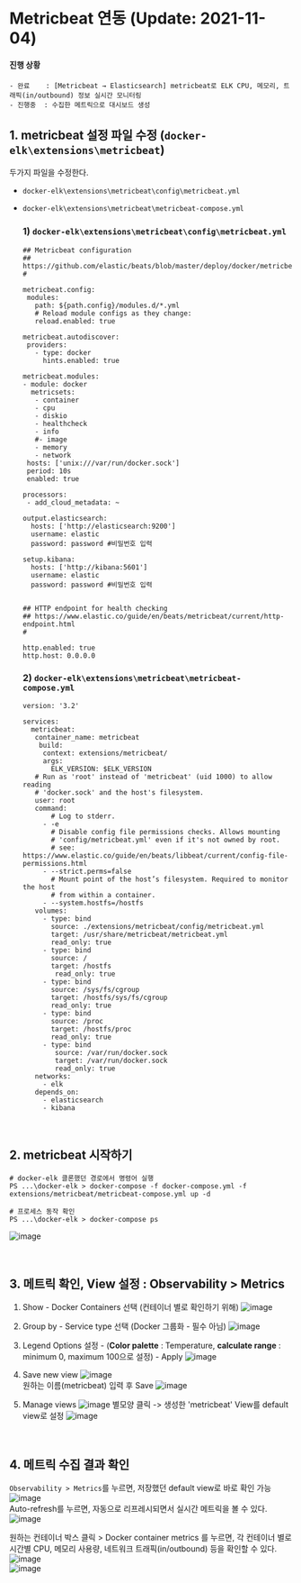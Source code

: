 # Metricbeat 연동 (Update: 2021-11-04)
#### 진행 상황
```
- 완료    : [Metricbeat → Elasticsearch] metricbeat로 ELK CPU, 메모리, 트래픽(in/outbound) 정보 실시간 모니터링
- 진행중  : 수집한 메트릭으로 대시보드 생성
```

## 1. metricbeat 설정 파일 수정 (`docker-elk\extensions\metricbeat`)
두가지 파일을 수정한다.
- `docker-elk\extensions\metricbeat\config\metricbeat.yml`
- `docker-elk\extensions\metricbeat\metricbeat-compose.yml`   
  
  ### 1) `docker-elk\extensions\metricbeat\config\metricbeat.yml`
  ```
  ## Metricbeat configuration
  ## https://github.com/elastic/beats/blob/master/deploy/docker/metricbeat.docker.yml
  #

  metricbeat.config:
   modules:
     path: ${path.config}/modules.d/*.yml
     # Reload module configs as they change:
     reload.enabled: true
  
  metricbeat.autodiscover:
   providers:
     - type: docker
       hints.enabled: true
  
  metricbeat.modules:
  - module: docker
    metricsets:
     - container
     - cpu
     - diskio
     - healthcheck
     - info
     #- image
     - memory
     - network
   hosts: ['unix:///var/run/docker.sock']
   period: 10s
   enabled: true
  
  processors:
   - add_cloud_metadata: ~
  
  output.elasticsearch:
    hosts: ['http://elasticsearch:9200']
    username: elastic
    password: password #비밀번호 입력
  
  setup.kibana:
    hosts: ['http://kibana:5601']
    username: elastic
    password: password #비밀번호 입력
  
  
  ## HTTP endpoint for health checking
  ## https://www.elastic.co/guide/en/beats/metricbeat/current/http-endpoint.html
  #
  
  http.enabled: true
  http.host: 0.0.0.0
  
  ```

  ### 2) `docker-elk\extensions\metricbeat\metricbeat-compose.yml`
  ```
  version: '3.2'

  services:
    metricbeat:
     container_name: metricbeat
      build:
       context: extensions/metricbeat/
       args:
         ELK_VERSION: $ELK_VERSION
     # Run as 'root' instead of 'metricbeat' (uid 1000) to allow reading
     # 'docker.sock' and the host's filesystem.
     user: root
     command:
         # Log to stderr.
       - -e
         # Disable config file permissions checks. Allows mounting
         # 'config/metricbeat.yml' even if it's not owned by root.
         # see: https://www.elastic.co/guide/en/beats/libbeat/current/config-file-permissions.html
       - --strict.perms=false
         # Mount point of the host’s filesystem. Required to monitor the host
         # from within a container.
       - --system.hostfs=/hostfs
     volumes:
       - type: bind
         source: ./extensions/metricbeat/config/metricbeat.yml
         target: /usr/share/metricbeat/metricbeat.yml
         read_only: true
       - type: bind
         source: /
         target: /hostfs
          read_only: true
       - type: bind
         source: /sys/fs/cgroup
         target: /hostfs/sys/fs/cgroup
         read_only: true
       - type: bind
         source: /proc
         target: /hostfs/proc
         read_only: true
       - type: bind
          source: /var/run/docker.sock
          target: /var/run/docker.sock
          read_only: true
     networks:
       - elk
     depends_on:
       - elasticsearch
       - kibana
  ```

<br>  

## 2. metricbeat 시작하기
  ```
  # docker-elk 클론했던 경로에서 명령어 실행
  PS ...\docker-elk > docker-compose -f docker-compose.yml -f extensions/metricbeat/metricbeat-compose.yml up -d
  
  # 프로세스 동작 확인
  PS ...\docker-elk > docker-compose ps
  ```
  ![image](https://user-images.githubusercontent.com/90135804/140255909-b68ebabf-f4a9-494d-9b26-e1f20f836b3a.png)

<br>  

## 3. 메트릭 확인, View 설정 : Observability > Metrics
1. Show - Docker Containers 선택 (컨테이너 별로 확인하기 위해)
![image](https://user-images.githubusercontent.com/90135804/140251818-482f758f-62c5-464b-9cd9-50e73a2b2514.png)  

2. Group by - Service type 선택 (Docker 그룹화 - 필수 아님)
![image](https://user-images.githubusercontent.com/90135804/140252025-81a40d8a-fe36-4325-a78b-45e380b6b232.png)  

3. Legend Options 설정 - (**Color palette** : Temperature, **calculate range** : minimum 0, maximum 100으로 설정) - Apply
![image](https://user-images.githubusercontent.com/90135804/140258108-2628b19b-2735-4a1c-8f79-3132c5e72e3f.png)

4. Save new view
![image](https://user-images.githubusercontent.com/90135804/140252356-a95a210d-08d2-4a66-ada1-2c84739bfb3e.png)  
  원하는 이름(metricbeat) 입력 후 Save
    ![image](https://user-images.githubusercontent.com/90135804/140252488-3170816d-5265-434a-8e49-63fd60fb6714.png)  

5. Manage views
![image](https://user-images.githubusercontent.com/90135804/140252692-678cc338-0af8-4780-b8b3-38d5b69ce463.png)
  별모양 클릭 -> 생성한 'metricbeat' View를 default view로 설정
    ![image](https://user-images.githubusercontent.com/90135804/140252830-68bdf98c-b600-451c-827c-601e176e99f2.png)

<br>  

## 4. 메트릭 수집 결과 확인
`Observability > Metrics`를 누르면, 저장했던 default view로 바로 확인 가능  
  ![image](https://user-images.githubusercontent.com/90135804/140258542-7d3ac530-2a79-4a7b-bc9e-e48a13f4ffc5.png)  
Auto-refresh를 누르면, 자동으로 리프레시되면서 실시간 메트릭을 볼 수 있다.  
  ![image](https://user-images.githubusercontent.com/90135804/140258623-1a2d66f6-998a-4bb0-8b3b-eaad8465f8ed.png)  

원하는 컨테이너 박스 클릭 > Docker container metrics 를 누르면, 각 컨테이너 별로 시간별 CPU, 메모리 사용량, 네트워크 트래픽(in/outbound) 등을 확인할 수 있다.  
  ![image](https://user-images.githubusercontent.com/90135804/140258688-4e2d74bc-d298-426e-a268-72e70e60b33a.png)  
  ![image](https://user-images.githubusercontent.com/90135804/140258734-f1153248-0218-4a95-89cb-136715726543.png)

